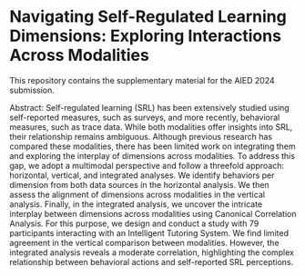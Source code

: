 # Navigating Self-Regulated Learning Dimensions: Exploring Interactions Across Modalities

This repository contains the supplementary material for the AIED 2024 submission. 

Abstract: Self-regulated learning (SRL) has been extensively studied using self-reported measures, such as surveys, and more recently, behavioral measures, such as trace data. While both modalities offer insights into SRL, their relationship remains ambiguous. Although previous research has compared these modalities, there has been limited work on integrating them and exploring the interplay of dimensions across modalities. To address this gap, we adopt a multimodal perspective and follow a threefold approach: horizontal, vertical, and integrated analyses. We identify behaviors per dimension from both data sources in the horizontal analysis. We then assess the alignment of dimensions across modalities in the vertical analysis. Finally, in the integrated analysis, we uncover the intricate interplay between dimensions across modalities using Canonical Correlation Analysis. For this purpose, we design and conduct a study with 79 participants interacting with an Intelligent Tutoring System. We find limited agreement in the vertical comparison between modalities. However, the integrated analysis reveals a moderate correlation, highlighting the complex relationship between behavioral actions and self-reported SRL perceptions. 

